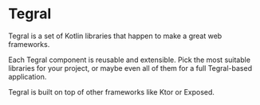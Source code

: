 # Tegral

Tegral is a set of Kotlin libraries that happen to make a great web frameworks.

Each Tegral component is reusable and extensible. Pick the most suitable libraries for your project, or maybe even all of them for a full Tegral-based application.

Tegral is built on top of other frameworks like Ktor or Exposed.
